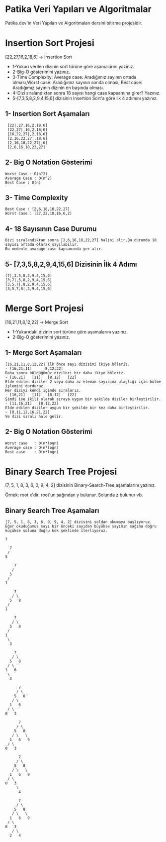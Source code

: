 # Patika Veri Yapıları ve Algoritmalar

Patika.dev'in Veri Yapıları ve Algoritmaları dersini bitirme projesidir.

# Insertion Sort Projesi
[22,27,16,2,18,6] -> Insertion Sort

- 1-Yukarı verilen dizinin sort türüne göre aşamalarını yazınız.
- 2-Big-O gösterimini yazınız.
- 3-Time Complexity: Average case: Aradığımız sayının ortada olması,Worst case: Aradığımız sayının sonda olması, Best case: Aradığımız sayının dizinin en başında olması.
- 4-Dizi sıralandıktan sonra 18 sayısı hangi case kapsamına girer? Yazınız.
- 5-[7,3,5,8,2,9,4,15,6] dizisinin Insertion Sort'a göre ilk 4 adımını yazınız.

## 1- Insertion Sort Aşamaları 
```
 [22|,27,16,2,18,6]
 [22,27|,16,2,18,6]
 [16,22,27|,2,18,6]
 [2,16,22,27|,18,6]
 [2,16,18,22,27|,6]
 [2,6,16,18,22,27]
```
 ## 2- Big O Notation Gösterimi
 ```
 Worst Case : O(n^2)
 Avarage Case : O(n^2)
 Best Case : O(n)
 ```
 
 ## 3- Time Complexity
 ```
 Best Case : [2,6,16,18,22,27]
 Worst Case : [27,22,18,16,6,2]
 ```
 
 ## 4- 18 Sayısının Case Durumu
 ```
 Dizi sıralandıktan sonra [2,6,16,18,22,27] halini alır.Bu durumda 18 sayısı ortada olarak sayılabilir.
 Bu nedenle avarage case kapsamında yer alır. 
 ```
 
 ## 5- [7,3,5,8,2,9,4,15,6] Dizisinin İlk 4 Adımı
 ```
 [7|,3,5,8,2,9,4,15,6]
 [3,7|,5,8,2,9,4,15,6]
 [3,5,7|,8,2,9,4,15,6]
 [3,5,7,8|,2,9,4,15,6]
 ```
 
 
 # Merge Sort Projesi
 [16,21,11,8,12,22] -> Merge Sort

- 1-Yukarıdaki dizinin sort türüne göre aşamalarını yazınız.
- 2-Big-O gösterimini yazınız.
 
 ## 1- Merge Sort Aşamaları
 ```
 [16,21,11,8,12,22] ilk önce sayı dizisini ikiye böleriz.
 - [16,21,11]     [8,12,22]
 Daha sonra böldüğümüz dizileri bir daha ikiye böleriz.
 - [16,21]   [11]   [8,12]   [22]
 Elde edilen diziler 2 veya daha az eleman sayısına ulaştığı için bölme işlemini durduruz.
 Her diziyi kendi içinde sıralarız.
 - [16,21]   [11]   [8,12]   [22]
 Şimdi ise ikili olarak sıraya uygun bir şekilde diziler birleştirilir.
 - [11,16,21]   [8,12,22]
 Elde edilen diziler uygun bir şekilde bir kez daha birleştirilir.
 - [8,11,12,16,21,22]
 Ve dizi sıralı hale gelir.
 ```
 
 ## 2- Big O Notation Gösterimi
 ```
 Worst case   : O(n*logn)
 Average case : O(n*logn)
 Best case    : O(n*logn)
 ```
 
 
 # Binary Search Tree Projesi
 [7, 5, 1, 8, 3, 6, 0, 9, 4, 2] dizisinin Binary-Search-Tree aşamalarını yazınız.

Örnek: root x'dir. root'un sağından y bulunur. Solunda z bulunur vb.
 
 ## Binary Search Tree Aşamaları
 ```
 [7, 5, 1, 8, 3, 6, 0, 9, 4, 2] dizisini soldan okumaya başlıyoruz.
 Eğer okuduğumuz sayı bir önceki sayıdan büyükse sayının sağına doğru küçükse soluna doğru kök şeklinde ilerliyoruz.
 ```
 ```
 7
 ```
 ```
   7
  /
 5
 ```
 ```
     7
    /
   5
  /
 1 
 ```
 ```
     7
    / \
   5   8
  /
 1 
 ```
 ```
     7
    / \
   5   8
  / 
 1  
  \
   3
 ```
 ```
     7
    / \
   5   8
  / \
 1   6
  \
   3
```
 ```
       7
      / \
     5   8
    / \
   1   6
  / \
 0   3
 ```
 ```
       7
      / \
     5   8
    / \   \
   1   6   9
  / \
 0   3
 ```
 ```
       7
      / \
     5   8
    / \   \
   1   6   9
  / \
 0   3
      \
       4
 ```
 ```
       7
      / \
     5   8
    / \   \
   1   6   9
  / \
 0   3
    / \
   2   4
 ```
 
 

